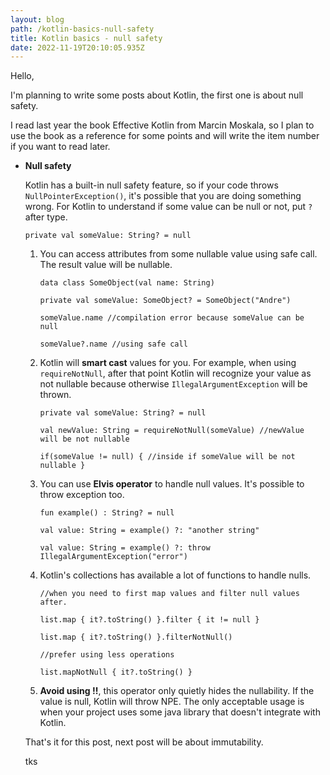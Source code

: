 ```yaml
---
layout: blog
path: /kotlin-basics-null-safety
title: Kotlin basics - null safety
date: 2022-11-19T20:10:05.935Z
---
```

H﻿ello,

I﻿'m planning to write some posts about Kotlin, the first one is about null safety.

I﻿ read last year the book Effective Kotlin from Marcin Moskala, so I plan to use the book as a reference for some points and will write the item number if you want to read later.

* **Null safety**

  K﻿otlin has a built-in null safety feature, so if your code throws `NullPointerException()`, it's possible that you are doing something wrong. For Kotlin to understand if some value can be null or not, put `?` after type.

  ```
  private val someValue: String? = null
  ```

  1. Y﻿ou can access attributes from some nullable value using safe call. The result value will be nullable.

     ```
     data class SomeObject(val name: String)

     private val someValue: SomeObject? = SomeObject("Andre")

     someValue.name //compilation error because someValue can be null

     someValue?.name //using safe call
     ```
  2. K﻿otlin will **smart cast** values for you. For example, when using `requireNotNull`, after that point Kotlin will recognize your value as not nullable because otherwise `IllegalArgumentException` will be thrown.

     ```
     private val someValue: String? = null

     val newValue: String = requireNotNull(someValue) //newValue will be not nullable

     if(someValue != null) { //inside if someValue will be not nullable } 

     ```
  3. You can use **Elvis operator** to handle null values. It's possible to throw exception too.

     ```
     fun example() : String? = null

     val value: String = example() ?: "another string"

     val value: String = example() ?: throw IllegalArgumentException("error")
     ```
  4. Kotlin's collections has available a lot of functions to handle nulls. 

     ```
     //when you need to first map values and filter null values after.

     list.map { it?.toString() }.filter { it != null } 

     list.map { it?.toString() }.filterNotNull()

     //prefer using less operations

     list.mapNotNull { it?.toString() } 
     ```
  5. **A﻿void using !!**, this operator only quietly hides the nullability. If the value is null, Kotlin will throw NPE. The only acceptable usage is when your project uses some java library that doesn't integrate with Kotlin.

  That's it for this post, next post will be about immutability.

  t﻿ks